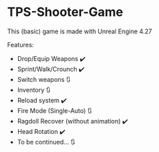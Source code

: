 # TPS-Shooter-Game
This (basic) game is made with Unreal Engine 4.27

Features:
+ Drop/Equip Weapons ✔️
+ Sprint/Walk/Crounch ✔️
+ Switch weapons 🔃
+ Inventory 🔃
+ Reload system ✔️
+ Fire Mode (Single-Auto) 🔃
+ Ragdoll Recover (without animation) ✔️
+ Head Rotation ✔️
+ To be continued... 🔃
